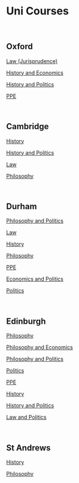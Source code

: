 # Uni Courses

</br>

## Oxford


[Law (Jurisprudence)](https://www.ox.ac.uk/admissions/undergraduate/courses/course-listing/law-jurisprudence)

[History and Economics](https://www.ox.ac.uk/admissions/undergraduate/courses/course-listing/history-and-economics)

[History and Politics](https://www.ox.ac.uk/admissions/undergraduate/courses/course-listing/history-and-politics)

[PPE](https://www.ox.ac.uk/admissions/undergraduate/courses/course-listing/philosophy-politics-and-economics)

</br>

## Cambridge

[History](https://www.undergraduate.study.cam.ac.uk/courses/history)

[History and Politics](https://www.undergraduate.study.cam.ac.uk/courses/history-and-politics)

[Law](https://www.undergraduate.study.cam.ac.uk/courses/law)

[Philosophy](https://www.undergraduate.study.cam.ac.uk/courses/philosophy)

</br>

## Durham

[Philosophy and Politics](https://www.durham.ac.uk/study/courses/lv25/)

[Law](https://www.durham.ac.uk/study/courses/m101/)

[History](https://www.durham.ac.uk/study/courses/v100/)

[Philosophy](https://www.durham.ac.uk/study/courses/v500/)

[PPE](https://www.durham.ac.uk/study/courses/vl52/)

[Economics and Politics](https://www.durham.ac.uk/business/courses/ll12/)

[Politics](https://www.durham.ac.uk/study/courses/l200/)

</br>



## Edinburgh

[Philosophy](https://www.ed.ac.uk/studying/undergraduate/degrees/index.php?action=programme&code=V500)

[Philosophy and Economics](https://www.ed.ac.uk/studying/undergraduate/degrees/index.php?action=programme&code=VL51)

[Philosophy and Politics](https://www.ed.ac.uk/studying/undergraduate/degrees/index.php?action=programme&code=VL52)

[Politics](https://www.ed.ac.uk/studying/undergraduate/degrees/index.php?action=programme&code=L200)

[PPE](https://www.ed.ac.uk/studying/undergraduate/degrees/index.php?action=programme&code=L251)

[History](https://www.ed.ac.uk/studying/undergraduate/degrees/index.php?action=programme&code=V100)

[History and Politics](https://www.ed.ac.uk/studying/undergraduate/degrees/index.php?action=programme&code=LV21)

[Law and Politics](https://www.ed.ac.uk/studying/undergraduate/degrees/index.php?action=programme&code=ML12)

</br>

## St Andrews

[History](https://www.st-andrews.ac.uk/subjects/history/)

[Philosophy](https://www.st-andrews.ac.uk/subjects/philosophy/)
